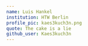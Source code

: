 ```yaml
---
name: Luis Hankel
institution: HTW Berlin
profile_pic: kaes3kuch3n.png
quote: The cake is a lie
github_user: Kaes3kuch3n
---
```


